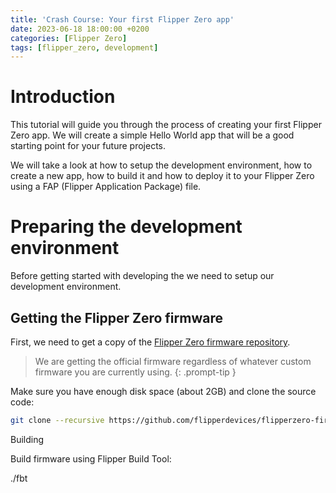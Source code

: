 ```yaml
---
title: 'Crash Course: Your first Flipper Zero app'
date: 2023-06-18 18:00:00 +0200
categories: [Flipper Zero]
tags: [flipper_zero, development]
---
```


# Introduction

This tutorial will guide you through the process of creating your first Flipper Zero app. We will create a simple Hello World app that will be a good starting point for your future projects.

We will take a look at how to setup the development environment, how to create a new app, how to build it and how to deploy it to your Flipper Zero using a FAP (Flipper Application Package) file.

# Preparing the development environment

Before getting started with developing the we need to setup our development environment.

## Getting the Flipper Zero firmware

First, we need to get a copy of the [Flipper Zero firmware repository](https://github.com/flipperdevices/flipperzero-firmware).

>We are getting the official firmware regardless of whatever custom firmware you are currently using.
{: .prompt-tip }

Make sure you have enough disk space (about 2GB) and clone the source code:
```bash
git clone --recursive https://github.com/flipperdevices/flipperzero-firmware.git
```

Building

Build firmware using Flipper Build Tool:

./fbt
